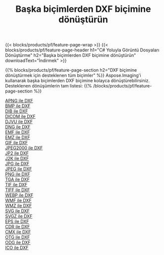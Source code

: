 ﻿---
title: Başka biçimlerden DXF biçimine dönüştürün 
weight: 3920
url: /tr/java/conversion/to/dxf 
lang: tr
langdirlevel: 2
locales: zh-hans,ja,it,ru,de,es,fr,nl,id,lt,pl,pt,vi,tr,ko,zh-hant,ar,hi,th,sv,cs,uk,he
description: Aspose.Imaging'i kullanarak başka biçimlerden DXF biçimine kolayca dönüştürebilirsiniz
---

{{< blocks/products/pf/feature-page-wrap >}}
{{< blocks/products/pf/feature-page-header h1="C# Yoluyla Görüntü Dosyaları Dönüştürme" h2="Başka biçimlerden DXF biçimine dönüştürün" downloadText="İndirmek" >}}


{{% blocks/products/pf/feature-page-section  h2="DXF biçimine dönüştürmek için desteklenen tüm biçimler" %}}
Aspose.Imaging'i kullanarak başka biçimlerden DXF biçimine kolayca dönüştürebilirsiniz.
<br/>
Desteklenen dönüşümlerin tam listesi:
{{% /blocks/products/pf/feature-page-section %}}
<div class="container-fluid productfamilypage bg-gray">
    <div class="convertypes bg-gray agp-content section">
        <div class="container">
		<div class="row other-converters">
		    <div class='col-md-2 other-converter remove-lp remove-rp'><a href="/imaging/tr/java/conversion/apng-to-dxf" >APNG ile DXF</a></div>
<div class='col-md-2 other-converter remove-lp remove-rp'><a href="/imaging/tr/java/conversion/bmp-to-dxf" >BMP ile DXF</a></div>
<div class='col-md-2 other-converter remove-lp remove-rp'><a href="/imaging/tr/java/conversion/dib-to-dxf" >DIB ile DXF</a></div>
<div class='col-md-2 other-converter remove-lp remove-rp'><a href="/imaging/tr/java/conversion/dicom-to-dxf" >DICOM ile DXF</a></div>
<div class='col-md-2 other-converter remove-lp remove-rp'><a href="/imaging/tr/java/conversion/djvu-to-dxf" >DJVU ile DXF</a></div>
<div class='col-md-2 other-converter remove-lp remove-rp'><a href="/imaging/tr/java/conversion/dng-to-dxf" >DNG ile DXF</a></div>
<div class='col-md-2 other-converter remove-lp remove-rp'><a href="/imaging/tr/java/conversion/emf-to-dxf" >EMF ile DXF</a></div>
<div class='col-md-2 other-converter remove-lp remove-rp'><a href="/imaging/tr/java/conversion/emz-to-dxf" >EMZ ile DXF</a></div>
<div class='col-md-2 other-converter remove-lp remove-rp'><a href="/imaging/tr/java/conversion/gif-to-dxf" >GIF ile DXF</a></div>
<div class='col-md-2 other-converter remove-lp remove-rp'><a href="/imaging/tr/java/conversion/jpeg2000-to-dxf" >JPEG2000 ile DXF</a></div>
<div class='col-md-2 other-converter remove-lp remove-rp'><a href="/imaging/tr/java/conversion/jp2-to-dxf" >JP2 ile DXF</a></div>
<div class='col-md-2 other-converter remove-lp remove-rp'><a href="/imaging/tr/java/conversion/j2k-to-dxf" >J2K ile DXF</a></div>
<div class='col-md-2 other-converter remove-lp remove-rp'><a href="/imaging/tr/java/conversion/jpg-to-dxf" >JPG ile DXF</a></div>
<div class='col-md-2 other-converter remove-lp remove-rp'><a href="/imaging/tr/java/conversion/jpeg-to-dxf" >JPEG ile DXF</a></div>
<div class='col-md-2 other-converter remove-lp remove-rp'><a href="/imaging/tr/java/conversion/png-to-dxf" >PNG ile DXF</a></div>
<div class='col-md-2 other-converter remove-lp remove-rp'><a href="/imaging/tr/java/conversion/tga-to-dxf" >TGA ile DXF</a></div>
<div class='col-md-2 other-converter remove-lp remove-rp'><a href="/imaging/tr/java/conversion/tif-to-dxf" >TIF ile DXF</a></div>
<div class='col-md-2 other-converter remove-lp remove-rp'><a href="/imaging/tr/java/conversion/tiff-to-dxf" >TIFF ile DXF</a></div>
<div class='col-md-2 other-converter remove-lp remove-rp'><a href="/imaging/tr/java/conversion/webp-to-dxf" >WEBP ile DXF</a></div>
<div class='col-md-2 other-converter remove-lp remove-rp'><a href="/imaging/tr/java/conversion/wmf-to-dxf" >WMF ile DXF</a></div>
<div class='col-md-2 other-converter remove-lp remove-rp'><a href="/imaging/tr/java/conversion/wmz-to-dxf" >WMZ ile DXF</a></div>
<div class='col-md-2 other-converter remove-lp remove-rp'><a href="/imaging/tr/java/conversion/svg-to-dxf" >SVG ile DXF</a></div>
<div class='col-md-2 other-converter remove-lp remove-rp'><a href="/imaging/tr/java/conversion/svgz-to-dxf" >SVGZ ile DXF</a></div>
<div class='col-md-2 other-converter remove-lp remove-rp'><a href="/imaging/tr/java/conversion/eps-to-dxf" >EPS ile DXF</a></div>
<div class='col-md-2 other-converter remove-lp remove-rp'><a href="/imaging/tr/java/conversion/cdr-to-dxf" >CDR ile DXF</a></div>
<div class='col-md-2 other-converter remove-lp remove-rp'><a href="/imaging/tr/java/conversion/cmx-to-dxf" >CMX ile DXF</a></div>
<div class='col-md-2 other-converter remove-lp remove-rp'><a href="/imaging/tr/java/conversion/otg-to-dxf" >OTG ile DXF</a></div>
<div class='col-md-2 other-converter remove-lp remove-rp'><a href="/imaging/tr/java/conversion/odg-to-dxf" >ODG ile DXF</a></div>
<div class='col-md-2 other-converter remove-lp remove-rp'><a href="/imaging/tr/java/conversion/ico-to-dxf" >ICO ile DXF</a></div>
                </div>
        </div>
    </div>
</div>
<br/>

